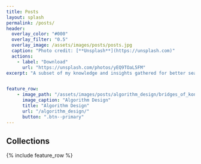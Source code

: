 ```yaml
---
title: Posts
layout: splash
permalink: /posts/
header:
  overlay_color: "#000"
  overlay_filter: "0.5"
  overlay_image: /assets/images/posts/posts.jpg
  caption: "Photo credit: [**Unsplash**](https://unsplash.com)"
  actions:
    - label: "Download"
      url: "https://unsplash.com/photos/yEQ9TOaL5FM"
excerpt: "A subset of my knowledge and insights gathered for better searchability and sharing."


feature_row:
    - image_path: "/assets/images/posts/algorithm_design/bridges_of_konigsberg.png"
      image_caption: "Algorithm Design"
      title: "Algorithm Design"
      url: "/algorithm_design/"
      button: ".btn--primary"
---
```


## Collections

{% include feature_row %}